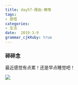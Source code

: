 ```yaml
---
title: day57-理由-懒惰
tags: 
- 感悟
categories: 
- 生活
date:  2019-3-9
grammar_cjkRuby: true
---
```

### 碎碎念
最近感觉有点累！还是早点睡觉吧！

![](https://ws1.sinaimg.cn/large/b15ca614gy1g0wuoheyspj20dw099t98.jpg)
<!--more-->
